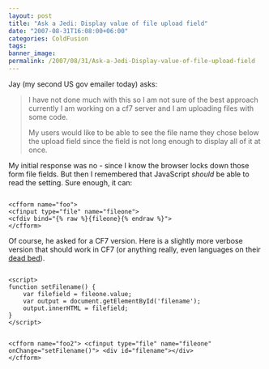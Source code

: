 ```yaml
---
layout: post
title: "Ask a Jedi: Display value of file upload field"
date: "2007-08-31T16:08:00+06:00"
categories: ColdFusion 
tags: 
banner_image: 
permalink: /2007/08/31/Ask-a-Jedi-Display-value-of-file-upload-field
---
```


Jay (my second US gov emailer today) asks:

<blockquote>
I have not done much with this so I am not sure of the best approach currently I am working on a cf7 server and I am uploading files with some code.

My users would like to be able to see the file name they chose below the upload field since the field is not long enough to display all of it at once. 
</blockquote>

My initial response was no - since I know the browser locks down those form file fields. But then I remembered that JavaScript <i>should</i> be able to read the setting. Sure enough, it can:

<code>
&lt;cfform name="foo"&gt;
&lt;cfinput type="file" name="fileone"&gt;
&lt;cfdiv bind="{% raw %}{fileone}{% endraw %}"&gt;
&lt;/cfform&gt;
</code>

Of course, he asked for a CF7 version. Here is a slightly more verbose version that should work in CF7 (or anything really, even languages on their <a href="http://www.php.net">dead bed</a>).

<code>
&lt;script&gt;
function setFilename() {
	var filefield = fileone.value;
	var output = document.getElementById('filename');
	output.innerHTML = filefield;
}
&lt;/script&gt;

&lt;cfform name="foo2"&gt;
&lt;cfinput type="file" name="fileone" onChange="setFilename()"&gt;
&lt;div id="filename"&gt;&lt;/div&gt;
&lt;/cfform&gt;
</code>